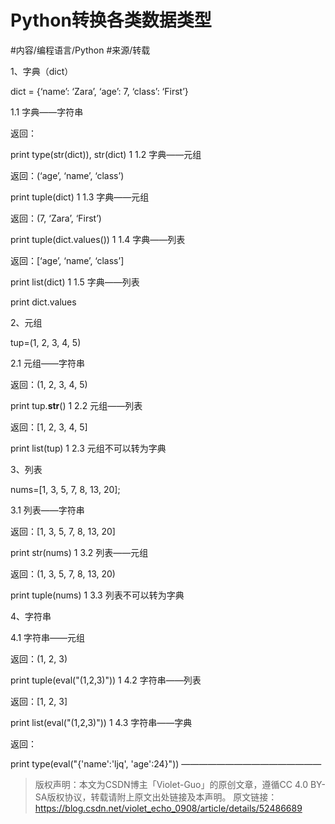 # Python转换各类数据类型

#内容/编程语言/Python #来源/转载 

1、字典（dict）

dict = {‘name’: ‘Zara’, ‘age’: 7, ‘class’: ‘First’}

1.1 字典——字符串

返回：

print type(str(dict)), str(dict)
1
1.2 字典——元组

返回：(‘age’, ‘name’, ‘class’)

print tuple(dict)
1
1.3 字典——元组

返回：(7, ‘Zara’, ‘First’)

print tuple(dict.values())
1
1.4 字典——列表

返回：[‘age’, ‘name’, ‘class’]

print list(dict)
1
1.5 字典——列表

print dict.values



2、元组

tup=(1, 2, 3, 4, 5)

2.1 元组——字符串

返回：(1, 2, 3, 4, 5)

print tup.__str__()
1
2.2 元组——列表

返回：[1, 2, 3, 4, 5]

print list(tup)
1
2.3 元组不可以转为字典



3、列表

nums=[1, 3, 5, 7, 8, 13, 20];

3.1 列表——字符串

返回：[1, 3, 5, 7, 8, 13, 20]

print str(nums)
1
3.2 列表——元组

返回：(1, 3, 5, 7, 8, 13, 20)

print tuple(nums)
1
3.3 列表不可以转为字典



4、字符串

4.1 字符串——元组

返回：(1, 2, 3)

print tuple(eval("(1,2,3)"))
1
4.2 字符串——列表

返回：[1, 2, 3]

print list(eval("(1,2,3)"))
1
4.3 字符串——字典

返回：

print type(eval("{'name':'ljq', 'age':24}"))
————————————————
> 版权声明：本文为CSDN博主「Violet-Guo」的原创文章，遵循CC 4.0 BY-SA版权协议，转载请附上原文出处链接及本声明。
原文链接：https://blog.csdn.net/violet_echo_0908/article/details/52486689